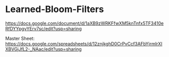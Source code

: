 # Learned-Bloom-Filters

https://docs.google.com/document/d/1aXB9zWRKFfwXM5knTnfx5TF3410eRfDYYpgvYErv7sc/edit?usp=sharing

Master Sheet: https://docs.google.com/spreadsheets/d/12znjkghD0CrPvCcf3AFbYjrmlrXIXBVGjJfL2-_NAac/edit?usp=sharing
